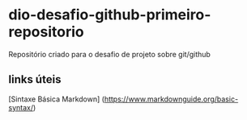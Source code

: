 # dio-desafio-github-primeiro-repositorio
Repositório criado para o desafio de projeto sobre git/github

## links úteis
[Sintaxe Básica Markdown] (https://www.markdownguide.org/basic-syntax/)
